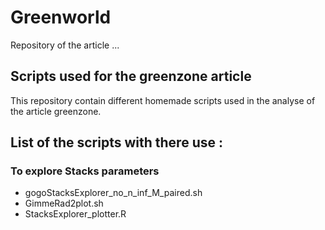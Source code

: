 # Greenworld
Repository of the article ...

## Scripts used for the greenzone article

This repository contain different homemade scripts used in the analyse of the article greenzone.

## List of the scripts with there use :

### To explore Stacks parameters
- gogoStacksExplorer_no_n_inf_M_paired.sh 
- GimmeRad2plot.sh
- StacksExplorer_plotter.R
